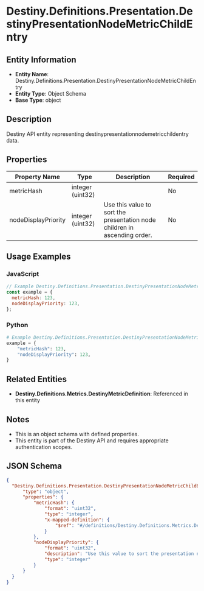 # Destiny.Definitions.Presentation.DestinyPresentationNodeMetricChildEntry

## Entity Information
- **Entity Name**: Destiny.Definitions.Presentation.DestinyPresentationNodeMetricChildEntry
- **Entity Type**: Object Schema
- **Base Type**: object

## Description
Destiny API entity representing destinypresentationnodemetricchildentry data.

## Properties

| Property Name | Type | Description | Required |
|---------------|------|-------------|----------|
| metricHash | integer (uint32) |  | No |
| nodeDisplayPriority | integer (uint32) | Use this value to sort the presentation node children in ascending order. | No |

## Usage Examples

### JavaScript
```javascript
// Example Destiny.Definitions.Presentation.DestinyPresentationNodeMetricChildEntry object
const example = {
  metricHash: 123,
  nodeDisplayPriority: 123,
};
```

### Python
```python
# Example Destiny.Definitions.Presentation.DestinyPresentationNodeMetricChildEntry object
example = {
    "metricHash": 123,
    "nodeDisplayPriority": 123,
}
```

## Related Entities
- **Destiny.Definitions.Metrics.DestinyMetricDefinition**: Referenced in this entity

## Notes
- This is an object schema with defined properties.
- This entity is part of the Destiny API and requires appropriate authentication scopes.

## JSON Schema
```json
{
  "Destiny.Definitions.Presentation.DestinyPresentationNodeMetricChildEntry":   {
      "type": "object",
      "properties": {
          "metricHash": {
              "format": "uint32",
              "type": "integer",
              "x-mapped-definition": {
                  "$ref": "#/definitions/Destiny.Definitions.Metrics.DestinyMetricDefinition"
              }
          },
          "nodeDisplayPriority": {
              "format": "uint32",
              "description": "Use this value to sort the presentation node children in ascending order.",
              "type": "integer"
          }
      }
  }
}
```

